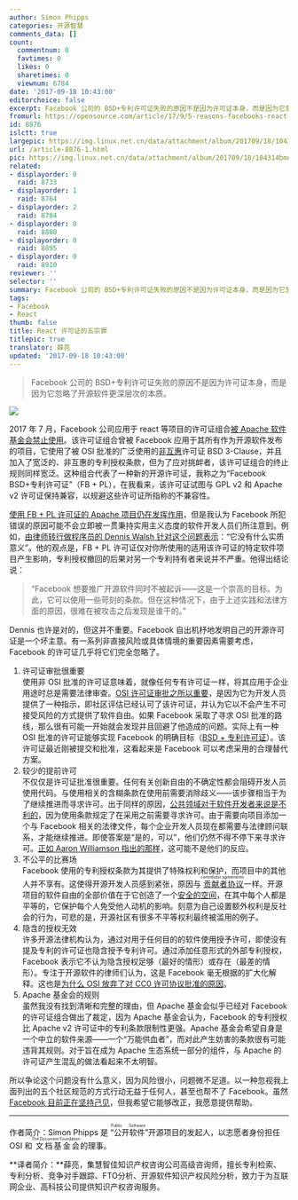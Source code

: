 ```yaml
---
author: Simon Phipps
categories: 开源智慧
comments_data: []
count:
  commentnum: 0
  favtimes: 0
  likes: 0
  sharetimes: 0
  viewnum: 6784
date: '2017-09-18 10:43:00'
editorchoice: false
excerpt: Facebook 公司的 BSD+专利许可证失败的原因不是因为许可证本身，而是因为它忽略了开源软件更深层次的本质。
fromurl: https://opensource.com/article/17/9/5-reasons-facebooks-react-license-was-mistake
id: 8876
islctt: true
largepic: https://img.linux.net.cn/data/attachment/album/201709/18/104314bmonnfmtfma67mli.png
url: /article-8876-1.html
pic: https://img.linux.net.cn/data/attachment/album/201709/18/104314bmonnfmtfma67mli.png.thumb.jpg
related:
- displayorder: 0
  raid: 8733
- displayorder: 1
  raid: 8764
- displayorder: 2
  raid: 8784
- displayorder: 0
  raid: 8880
- displayorder: 0
  raid: 8895
- displayorder: 0
  raid: 8910
reviewer: ''
selector: ''
summary: Facebook 公司的 BSD+专利许可证失败的原因不是因为许可证本身，而是因为它忽略了开源软件更深层次的本质。
tags:
- Facebook
- React
thumb: false
title: React 许可证的五宗罪
titlepic: true
translator: 薛亮
updated: '2017-09-18 10:43:00'
---
```



> 
> Facebook 公司的 BSD+专利许可证失败的原因不是因为许可证本身，而是因为它忽略了开源软件更深层次的本质。
> 
> 
> 


![](/data/attachment/album/201709/18/104314bmonnfmtfma67mli.png)


2017 年 7 月，Facebook 公司应用于 react 等项目的许可证组合[被 Apache 软件基金会禁止使用](https://meshedinsights.com/2017/07/16/apache-bans-facebooks-license-combo/)。该许可证组合曾被 Facebook 应用于其所有作为开源软件发布的项目，它使用了被 OSI 批准的广泛使用的[非互惠](https://meshedinsights.com/2017/04/04/permissive-and-copyleft-are-not-antonyms/)许可证 BSD 3-Clause，并且加入了宽泛的、非互惠的专利授权条款，但为了应对挑衅者，该许可证组合的终止规则同样宽泛。这种组合代表了一种新的开源许可证，我称之为“Facebook BSD+专利许可证”（FB + PL），在我看来，该许可证试图与 GPL v2 和 Apache v2 许可证保持兼容，以规避这些许可证所指称的不兼容性。


[使用 FB + PL 许可证的 Apache 项目仍在发挥作用](https://meshedinsights.com/2017/07/16/apache-bans-facebooks-license-combo/)，但是我认为 Facebook 所犯错误的原因可能不会立即被一贯秉持实用主义态度的软件开发人员们所注意到。例如，[由律师转行做程序员的 Dennis Walsh 针对这个问题表示](https://medium.com/@dwalsh.sdlr/react-facebook-and-the-revokable-patent-license-why-its-a-paper-25c40c50b562)：“它没有什么实质意义”。他的观点是，FB + PL 许可证仅对你所使用的适用该许可证的特定软件项目产生影响，专利授权撤回的后果对另一个专利持有者来说并不严重。他得出结论说：



> 
> “Facebook 想要推广开源软件同时不被起诉——这是一个崇高的目标。为此，它可以使用一些苛刻的条款。但在这种情况下，由于上述实践和法律方面的原因，很难在被攻击之后发现是谁干的。”
> 
> 
> 


Dennis 也许是对的，但这并不重要。Facebook 自出机杼地发明自己的开源许可证是一个坏主意。有一系列非直接风险或具体情境的重要因素需要考虑，Facebook 的许可证几乎将它们完全忽略了。


1. 许可证审批很重要  
使用非 OSI 批准的许可证意味着，就像任何专有许可证一样，将其应用于企业用途时总是需要法律审查。[OSI 许可证审批之所以重要](https://meshedinsights.com/2017/07/12/why-osi-license-approval-matters/)，是因为它为开发人员提供了一种指示，即社区评估已经认可了该许可证，并认为它以不会产生不可接受风险的方式提供了软件自由。如果 Facebook 采取了寻求 OSI 批准的路线，那么很有可能一开始就会发现并且回避了他造成的问题。实际上有一种 OSI 批准的许可证能够实现 Facebook 的明确目标（[BSD + 专利许可证](https://opensource.org/licenses/BSDplusPatent)）。该许可证最近刚被提交和批准，这看起来是 Facebook 可以考虑采用的合理替代方案。
2. 较少的提前许可  
不仅仅是许可证批准很重要。任何有关创新自由的不确定性都会阻碍开发人员使用代码。与使用相关的含糊条款在使用前需要消除歧义——该步骤相当于为了继续推进而寻求许可。出于同样的原因，[公共领域对于软件开发者来说是不利的](https://meshedinsights.com/2017/03/16/public-domain-is-not-open-source/)，因为使用条款规定了在采用之前需要寻求许可。由于需要向项目添加一个与 Facebook 相关的法律文件，每个企业开发人员现在都需要与法律顾问联系，才能继续推进。即使答案是“是的，可以”，他们仍然不得不停下来寻求许可。[正如 Aaron Williamson 指出的那样](https://github.com/facebook/react/issues/10191#issuecomment-316380810)，这可能不是他们的反应。
3. 不公平的比赛场  
Facebook 使用的专利授权条款为其提供了特殊权利和保护，而项目中的其他人并不享有。这使得开源开发人员感到紧张，原因与<ruby> <a href="https://webmink.com/2010/09/01/copyright-aggregation/">  贡献者协议 </a> <rp>  （ </rp> <rt>  contributor agreements </rt> <rp>  ） </rp></ruby>一样。开源项目的软件自由的全部价值在于它创造了一个[安全的空间](https://meshedinsights.com/2017/05/03/is-the-gpl-really-declining/#safe)，在其中每个人都是平等的，它保护每个人免受他人动机的影响。刻意为自己设置额外权利是反社会的行为，可悲的是，开源社区有很多不平等权利最终被滥用的例子。
4. 隐含的授权无效  
许多开源法律机构认为，通过对用于任何目的的软件使用授予许可，即使没有提及专利的许可证也隐含授予专利许可。通过添加任意形式的外部专利授权，Facebook 表示它不认为隐含授权足够（最好的情形）或存在（最差的情形）。专注于开源软件的律师们认为，这是 Facebook 毫无根据的扩大化解释。这也是[为什么 OSI 放弃了对 CC0 许可协议批准的原因](https://opensource.org/faq#cc-zero)。
5. Apache 基金会的规则  
虽然我没有找到清晰和完整的理由，但 Apache 基金会似乎已经对 Facebook 的许可证组合做出了裁定，因为 Apache 基金会认为，Facebook 的专利授权比 Apache v2 许可证中的专利条款限制性更强。Apache 基金会希望自身是一个中立的软件来源——一个“万能供血者”，而对此产生妨害的条款很有可能违背其规则。对于旨在成为 Apache 生态系统一部分的组件，与 Apache 的许可证产生混乱的做法看起来不太明智。


所以争论这个问题没有什么意义，因为风险很小，问题微不足道。以一种忽视我上面列出的五个社区规范的方式行动无益于任何人，甚至也帮不了 Facebook。虽然 [Facebook 目前正在坚持己见](https://code.facebook.com/posts/112130496157735/explaining-react-s-license/)，但我希望它能够改正，我愿意提供帮助。




---


作者简介：Simon Phipps 是<ruby> “公开软件” <rp>  （ </rp> <rt>  Public Software </rt> <rp>  ） </rp></ruby>开源项目的发起人，以志愿者身份担任 OSI 和<ruby> 文档基金会 <rp>  （ </rp> <rt>  The Document Foundation </rt> <rp>  ） </rp></ruby>的理事。


**译者简介：**薛亮，集慧智佳知识产权咨询公司高级咨询师，擅长专利检索、专利分析、竞争对手跟踪、FTO分析、开源软件知识产权风险分析，致力于为互联网企业、高科技公司提供知识产权咨询服务。